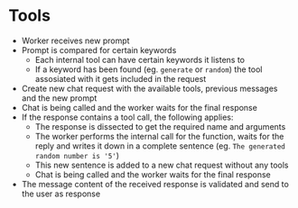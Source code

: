# Tools

* Worker receives new prompt
* Prompt is compared for certain keywords
  * Each internal tool can have certain keywords it listens to
  * If a keyword has been found (eg. `generate` or `random`) the tool assosiated with it gets included in the request
* Create new chat request with the available tools, previous messages and the new prompt
* Chat is being called and the worker waits for the final response
* If the response contains a tool call, the following applies:
  * The response is dissected to get the required name and arguments
  * The worker performs the internal call for the function, waits for the reply and writes it down in a complete sentence (eg. `The generated random number is '5'`)
  * This new sentence is added to a new chat request without any tools
  * Chat is being called and the worker waits for the final response
* The message content of the received response is validated and send to the user as response
